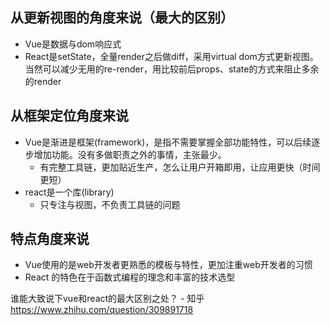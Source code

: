 ## 从更新视图的角度来说（最大的区别）
- Vue是数据与dom响应式
- React是setState，全量render之后做diff，采用virtual dom方式更新视图。当然可以减少无用的re-render，用比较前后props、state的方式来阻止多余的render

## 从框架定位角度来说
- Vue是渐进是框架(framework)，是指不需要掌握全部功能特性，可以后续逐步增加功能。没有多做职责之外的事情，主张最少。
    - 有完整工具链，更加贴近生产，怎么让用户开箱即用，让应用更快（时间更短）
- react是一个库(library)
    - 只专注与视图，不负责工具链的问题

## 特点角度来说
- Vue使用的是web开发者更熟悉的模板与特性，更加注重web开发者的习惯
- React 的特色在于函数式编程的理念和丰富的技术选型


谁能大致说下vue和react的最大区别之处？ - 知乎
https://www.zhihu.com/question/309891718